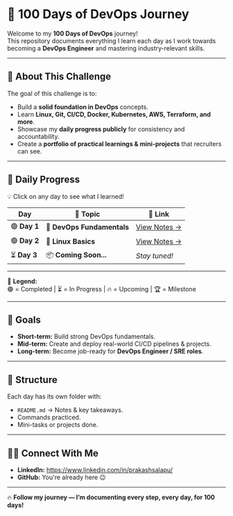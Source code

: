 # 🚀 100 Days of DevOps Journey

Welcome to my **100 Days of DevOps** journey!  
This repository documents everything I learn each day as I work towards becoming a **DevOps Engineer** and mastering industry-relevant skills.

---

## 📌 About This Challenge
The goal of this challenge is to:
- Build a **solid foundation in DevOps** concepts.
- Learn **Linux, Git, CI/CD, Docker, Kubernetes, AWS, Terraform, and more**.
- Showcase my **daily progress publicly** for consistency and accountability.
- Create a **portfolio of practical learnings & mini-projects** that recruiters can see.

---

## 📅 Daily Progress

💡 Click on any day to see what I learned!

| Day | 📖 Topic | 🔗 Link |
|-----|---------|---------|
| 🟢 **Day 1** | 🚀 **DevOps Fundamentals** | [View Notes →](./Day-01-DevOps-Fundamentals/README.md) |
| 🟢 **Day 2** | 🐧 **Linux Basics** | [View Notes →](./Day-02-Linux-Basics/README.md) |
| ⏳ **Day 3** | 📦 **Coming Soon...** | _Stay tuned!_ |

---

📌 **Legend:**  
🟢 = Completed | ⏳ = In Progress | 🔥 = Upcoming | 🏆 = Milestone  


---

## 🎯 Goals
- **Short-term:** Build strong DevOps fundamentals.
- **Mid-term:** Create and deploy real-world CI/CD pipelines & projects.
- **Long-term:** Become job-ready for **DevOps Engineer / SRE roles**.

---

## 📂 Structure
Each day has its own folder with:
- `README.md` → Notes & key takeaways.
- Commands practiced.
- Mini-tasks or projects done.

---

## 🧑‍💻 Connect With Me
- **LinkedIn:** https://www.linkedin.com/in/prakashsalapu/
- **GitHub:** You're already here 😉

---

🔥 **Follow my journey — I’m documenting every step, every day, for 100 days!**
